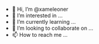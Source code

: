 - 👋 Hi, I’m @xameleoner
- 👀 I’m interested in ...
- 🌱 I’m currently learning ...
- 💞️ I’m looking to collaborate on ...
- 📫 How to reach me ...

<!---
xameleoner/xameleoner is a ✨ special ✨ repository because its `README.md` (this file) appears on your GitHub profile.
You can click the Preview link to take a look at your changes.
--->
